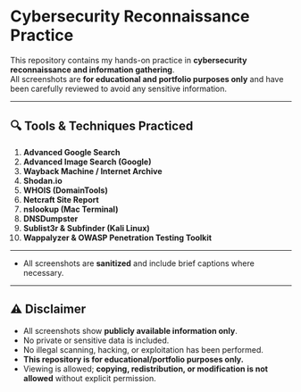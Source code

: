 # Cybersecurity Reconnaissance Practice

This repository contains my hands-on practice in **cybersecurity reconnaissance and information gathering**.  
All screenshots are **for educational and portfolio purposes only** and have been carefully reviewed to avoid any sensitive information.

---

## 🔍 Tools & Techniques Practiced

1. **Advanced Google Search**  
2. **Advanced Image Search (Google)**  
3. **Wayback Machine / Internet Archive**  
4. **Shodan.io**  
5. **WHOIS (DomainTools)**  
6. **Netcraft Site Report**  
7. **nslookup (Mac Terminal)**  
8. **DNSDumpster**  
9. **Sublist3r & Subfinder (Kali Linux)**  
10. **Wappalyzer & OWASP Penetration Testing Toolkit**  

---


- All screenshots are **sanitized** and include brief captions where necessary.


---

## ⚠️ Disclaimer

- All screenshots show **publicly available information only**.  
- No private or sensitive data is included.  
- No illegal scanning, hacking, or exploitation has been performed.  
- **This repository is for educational/portfolio purposes only.**  
- Viewing is allowed; **copying, redistribution, or modification is not allowed** without explicit permission.
